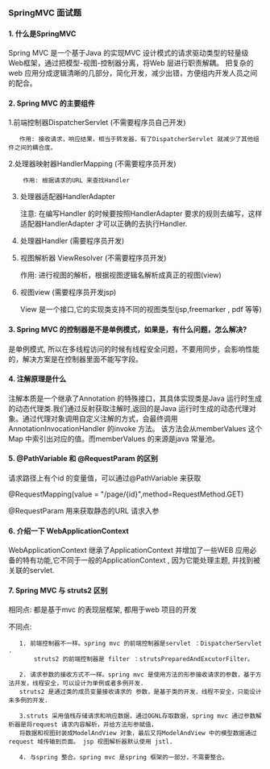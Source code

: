 ### SpringMVC 面试题

#### 1. 什么是SpringMVC 
   
   Spring MVC 是一个基于Java 的实现MVC 设计模式的请求驱动类型的轻量级Web框架，通过把模型-视图-控制器分离，将Web 层进行职责解耦。
   把复杂的web 应用分成逻辑清晰的几部分，简化开发，减少出错，方便组内开发人员之间的配合。
   
#### 2. Spring MVC 的主要组件
   
   1.前端控制器DispatcherServlet (不需要程序员自己开发)
       
       作用: 接收请求，响应结果，相当于转发器，有了DispatcherServlet 就减少了其他组件之间的耦合度。
   
   2.处理器映射器HandlerMapping (不需要程序员开发)
        
        作用: 根据请求的URL 来查找Handler 
   
   3. 处理器适配器HandlerAdapter 
        
        注意: 在编写Handler 的时候要按照HandlerAdapter 要求的规则去编写，这样适配器HandlerAdapter 才可以正确的去执行Handler. 
        
   4. 处理器Handler (需要程序员开发)
   
   5. 视图解析器 ViewResolver (不需要程序员开发)
       
       作用: 进行视图的解析，根据视图逻辑名解析成真正的视图(view)
       
   6. 视图view (需要程序员开发jsp)
   
      View 是一个接口,它的实现类支持不同的视图类型(jsp,freemarker , pdf 等等) 
      
#### 3. Spring MVC 的控制器是不是单例模式，如果是，有什么问题，怎么解决?
   
   是单例模式, 所以在多线程访问的时候有线程安全问题，不要用同步，会影响性能的，解决方案是在控制器里面不能写字段。
   
#### 4. 注解原理是什么
   
   注解本质是一个继承了Annotation 的特殊接口，其具体实现类是Java 运行时生成的动态代理类.我们通过反射获取注解时,返回的是Java
   运行时生成的动态代理对象。通过代理对象调用自定义注解的方式，会最终调用AnnotationInvocationHandler 的invoke 方法。
   该方法会从memberValues 这个Map 中索引出对应的值。而memberValues 的来源是java 常量池。
   
#### 5. @PathVariable 和 @RequestParam 的区别
   
   请求路径上有个id 的变量值，可以通过@PathVariable 来获取 
   
   @RequestMapping(value = "/page/{id}",method=RequestMethod.GET) 
   
   @RequestParam 用来获取静态的URL 请求入参 

#### 6. 介绍一下 WebApplicationContext 
   
   WebApplicationContext 继承了ApplicationContext 并增加了一些WEB 应用必备的特有功能,它不同于一般的ApplicationContext ,
   因为它能处理主题, 并找到被关联的servlet.

#### 7. Spring MVC 与 struts2 区别
   
   相同点: 都是基于mvc 的表现层框架, 都用于web 项目的开发
   
   不同点: 
       
       1. 前端控制器不一样。spring mvc 的前端控制器是servlet ：DispatcherServlet .
           struts2 的前端控制器是 filter ：strutsPreparedAndExcutorFilter。
       
       2. 请求参数的接收方式不一样。spring mvc 是使用方法的形参接收请求的参数，基于方法开发，线程安全，可以设计为单例或者多例开发.
       struts2 是通过类的成员变量接收请求的 参数，是基于类的开发，线程不安全，只能设计未多例的开发.
       
       3.struts 采用值栈存储请求和响应数据，通过OGNL存取数据，spring mvc 通过参数解析器是将request 请求内容解析，并给方法形参赋值，
       将数据和视图封装成ModelAndView 对象，最后又将ModelAndView 中的模型数据通过request 域传输到页面。 jsp 视图解析器默认使用 jstl.
       
       4. 与spring 整合。spring mvc 是spring 框架的一部分，不需要整合。

